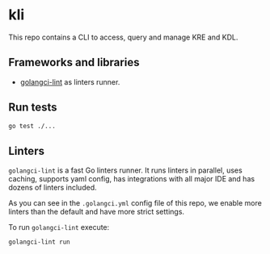 # kli

This repo contains a CLI to access, query and manage KRE and KDL.


## Frameworks and libraries

- [golangci-lint](https://golangci-lint.run/) as linters runner.


## Run tests

```sh
go test ./...
```


## Linters

`golangci-lint` is a fast Go linters runner. It runs linters in parallel, uses caching, supports yaml config, has
integrations with all major IDE and has dozens of linters included.

As you can see in the `.golangci.yml` config file of this repo, we enable more linters than the default and
have more strict settings.

To run `golangci-lint` execute:
```
golangci-lint run
```
